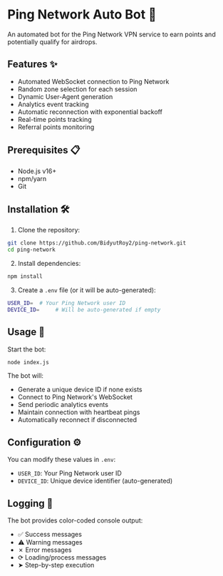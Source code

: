 # Ping Network Auto Bot 🤖

An automated bot for the Ping Network VPN service to earn points and potentially qualify for airdrops.

## Features ✨

- Automated WebSocket connection to Ping Network
- Random zone selection for each session
- Dynamic User-Agent generation
- Analytics event tracking
- Automatic reconnection with exponential backoff
- Real-time points tracking
- Referral points monitoring

## Prerequisites 📋

- Node.js v16+
- npm/yarn
- Git

## Installation 🛠️

1. Clone the repository:
```bash
git clone https://github.com/BidyutRoy2/ping-network.git
cd ping-network
```

2. Install dependencies:
```bash
npm install
```

3. Create a `.env` file (or it will be auto-generated):
```bash
USER_ID=  # Your Ping Network user ID
DEVICE_ID=     # Will be auto-generated if empty
```

## Usage 🚀

Start the bot:
```bash
node index.js
```

The bot will:
- Generate a unique device ID if none exists
- Connect to Ping Network's WebSocket
- Send periodic analytics events
- Maintain connection with heartbeat pings
- Automatically reconnect if disconnected

## Configuration ⚙️

You can modify these values in `.env`:
- `USER_ID`: Your Ping Network user ID
- `DEVICE_ID`: Unique device identifier (auto-generated)

## Logging 📝

The bot provides color-coded console output:
- ✅ Success messages
- ⚠ Warning messages
- ✗ Error messages
- ⟳ Loading/process messages
- ➤ Step-by-step execution
